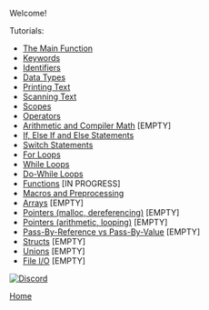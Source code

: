 Welcome!

Tutorials:
- [The Main Function](tutorials/C_main_function.md)
- [Keywords](tutorials/C_keywords.md)
- [Identifiers](tutorials/C_identifiers.md)
- [Data Types](tutorials/C_data_types.md)
- [Printing Text](tutorials/C_printing_text.md)
- [Scanning Text](tutorials/C_scanning_text.md)
- [Scopes](tutorials/C_scopes.md)
- [Operators](tutorials/C_operators.md)
- [Arithmetic and Compiler Math](tutorials/C_math.md) [EMPTY]
- [If, Else If and Else Statements](tutorials/C_if_elseif_else.md)
- [Switch Statements](tutorials/C_switch.md)
- [For Loops](tutorials/C_for_loop.md)
- [While Loops](tutorials/C_while_loop.md)
- [Do-While Loops](tutorials/C_do_while_loop.md)
- [Functions](tutorials/C_functions.md) [IN PROGRESS]
- [Macros and Preprocessing](tutorials/C_macros_and_preprocessing.md)
- [Arrays](tutorials/C_arrays.md) [EMPTY]
- [Pointers (malloc, dereferencing)](tutorials/C_pointers_part1.md) [EMPTY]
- [Pointers (arithmetic, looping)](tutorials/C_pointers_part2.md) [EMPTY]
- [Pass-By-Reference vs Pass-By-Value](tutorials/C_pointers_part3.md) [EMPTY]
- [Structs](tutorials/C_structs.md) [EMPTY]
- [Unions](tutorials/C_unions.md) [EMPTY]
- [File I/O](tutorials/C_files.md) [EMPTY]

[![Discord](https://img.shields.io/discord/609993365832073217?color=7289da&label=discord)](https://discord.gg/Sw3npy4)

[Home](https://bvanseg.github.io)